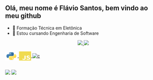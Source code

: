 ## Olá, meu nome é Flávio Santos, bem vindo ao meu github


- 🤖 Formação Técnica em Eletônica
- 📜 Estou cursando Engenharia de Software

<div align = "center">
  <a href="https://github.com/FlavioSantos2002">
  <img height="134em" src="https://github-readme-stats.vercel.app/api?username=FlavioSantos2002&show_icons=true&theme=highcontrast&include_all_commits=true&count_private=true"/>
  <img height="134em" src="https://github-readme-stats.vercel.app/api/top-langs/?username=FlavioSantos2002&layout=compact&langs_count=7&theme=highcontrast"/>
</div>
<div style="display: inline_block"><br>
  <img align="center" alt="Python" height="30" width="40" src="https://raw.githubusercontent.com/devicons/devicon/master/icons/python/python-original.svg">
  <img align="center" alt="Js" height="30" width="40" src="https://raw.githubusercontent.com/devicons/devicon/master/icons/javascript/javascript-plain.svg">
  <img align="center" alt="c" height="30" width="40" src="https://cdn.jsdelivr.net/gh/devicons/devicon/icons/c/c-original.svg">
 </div>
  
##

<div> 
  <a href = "mailto:luizflavio.20052002@gmail.com"><img src="https://img.shields.io/badge/-Gmail-%23333?style=for-the-badge&logo=gmail&logoColor=white" target="_blank"></a>
  <a href="https://www.linkedin.com/in/flávio-souza-237587220" target="_blank"><img src="https://img.shields.io/badge/-LinkedIn-%230077B5?style=for-the-badge&logo=linkedin&logoColor=white" target="_blank"></a> 
<div/>

